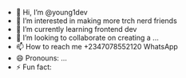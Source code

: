 - 👋 Hi, I’m @young1dev
- 👀 I’m interested in making more trch nerd friends 
- 🌱 I’m currently learning frontend dev 
- 💞️ I’m looking to collaborate on creating a ...
- 📫 How to reach me +2347078552120 WhatsApp
- 😄 Pronouns: ...
- ⚡ Fun fact: 

<!---
young1dev/young1dev is a ✨ special ✨ repository because its `README.md` (this file) appears on your GitHub profile.
You can click the Preview link to take a look at your changes.
--->

